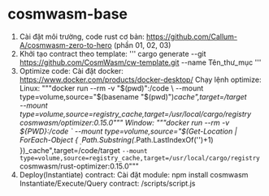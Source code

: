 # cosmwasm-base
1. Cài đặt môi trường, code rust cơ bản: https://github.com/Callum-A/cosmwasm-zero-to-hero (phần 01, 02, 03)
2. Khởi tạo contract theo template: 
  ''' cargo generate --git https://github.com/CosmWasm/cw-template.git --name Tên_thư_mục '''
3. Optimize code: 
  Cài đặt docker: https://www.docker.com/products/docker-desktop/
  Chạy lệnh optimize:
    Linux: """docker run --rm -v "$(pwd)":/code \
  --mount type=volume,source="$(basename "$(pwd)")_cache",target=/target \
  --mount type=volume,source=registry_cache,target=/usr/local/cargo/registry \
  cosmwasm/optimizer:0.15.0"""
    Window: """docker run --rm -v ${PWD}:/code `
  --mount type=volume,source="$(Get-Location | ForEach-Object { $_.Path.Substring($_.Path.LastIndexOf('\')+1) })_cache",target=/code/target `
  --mount type=volume,source=registry_cache,target=/usr/local/cargo/registry `
  cosmwasm/rust-optimizer:0.15.0"""
4. Deploy(Instantiate) contract:
   Cài đặt module: npm install cosmwasm
   Instantiate/Execute/Query contract: /scripts/script.js
